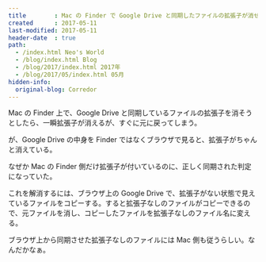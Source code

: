 ```yaml
---
title        : Mac の Finder で Google Drive と同期したファイルの拡張子が消せなくなった話
created      : 2017-05-11
last-modified: 2017-05-11
header-date  : true
path:
  - /index.html Neo's World
  - /blog/index.html Blog
  - /blog/2017/index.html 2017年
  - /blog/2017/05/index.html 05月
hidden-info:
  original-blog: Corredor
---
```


Mac の Finder 上で、Google Drive と同期しているファイルの拡張子を消そうとしたら、一瞬拡張子が消えるが、すぐに元に戻ってしまう。

が、Google Drive の中身を Finder ではなくブラウザで見ると、拡張子がちゃんと消えている。

なぜか Mac の Finder 側だけ拡張子が付いているのに、正しく同期された判定になっていた。

これを解消するには、ブラウザ上の Google Drive で、拡張子がない状態で見えているファイルをコピーする。すると拡張子なしのファイルがコピーできるので、元ファイルを消し、コピーしたファイルを拡張子なしのファイル名に変える。

ブラウザ上から同期させた拡張子なしのファイルには Mac 側も従うらしい。なんだかなぁ。
